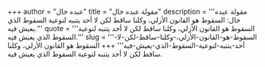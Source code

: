 +++
author = "عبده خال"
title = "مقولة عبده خال"
description = '''مقولة عبده خال: السقوط هو القانون الأزلي، وكلنا ساقط لكن لا أحد يتنبه لنوعية السقوط الذي يعيش فيه.'''
quote = '''السقوط هو القانون الأزلي، وكلنا ساقط لكن لا أحد يتنبه لنوعية السقوط الذي يعيش فيه.'''
slug = '''السقوط-هو-القانون-الأزلي،-وكلنا-ساقط-لكن-لا-أحد-يتنبه-لنوعية-السقوط-الذي-يعيش-فيه'''
+++
السقوط هو القانون الأزلي، وكلنا ساقط لكن لا أحد يتنبه لنوعية السقوط الذي يعيش فيه.

